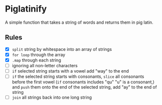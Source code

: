 # Piglatinify
A simple function that takes a string of words and returns them in pig latin.

## Rules
- [x] `split` string by whitespace into an array of strings
- [x] `for loop` through the array
- [x] `.map` through each string
- [ ] ignoring all non-letter characters
- [ ] `if` selected string starts with a vowel add "way" to the end
- [ ] `if` the selected string starts with consonants, `slice` all consonants before the first vowel (`if` consonants includes "qu" "u" is a consonant,) and `push` them onto the end of the selected string, add "ay" to the end of string
- [ ] `join` all strings back into one long string
